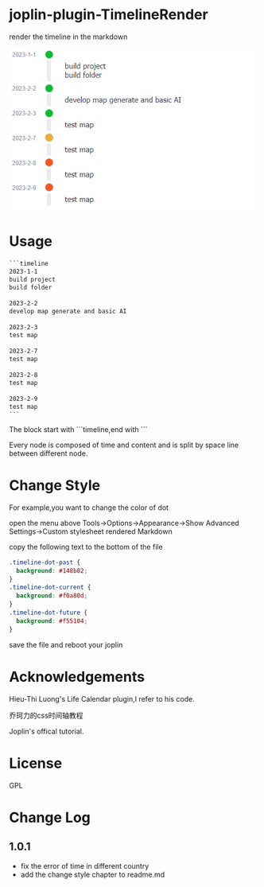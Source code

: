 # joplin-plugin-TimelineRender

render the timeline in the markdown

![](./photo/result.png)

# Usage

````
```timeline
2023-1-1
build project
build folder
 
2023-2-2
develop map generate and basic AI
 
2023-2-3
test map

2023-2-7
test map

2023-2-8
test map

2023-2-9
test map
```
````
The block start with \`\`\`timeline,end with \`\`\`

Every node is composed of time and content and is split by space line between different node.

# Change Style
For example,you want to change the color of dot

open the menu above Tools->Options->Appearance->Show Advanced Settings->Custom stylesheet rendered Markdown

copy the following text to the bottom of the file
```css
.timeline-dot-past {
  background: #148b82;
}
.timeline-dot-current {
  background: #f0a80d;
}
.timeline-dot-future {
  background: #f55104;
}
```
save the file and reboot your joplin
# Acknowledgements
Hieu-Thi Luong's Life Calendar plugin,I refer to his code.

乔珂力的css时间轴教程

Joplin's offical tutorial.

# License
GPL

# Change Log
## 1.0.1
- fix the error of time in different country
- add the change style chapter to readme.md 